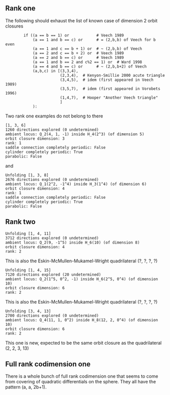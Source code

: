 Rank one
---------

The following should exhaust the list of known case of dimension 2 orbit closures
```
        if ((a == b == 1) or            # Veech 1989
            (a == 1 and b == c) or      # = (2,b,b) of Veech for b even
            (a == 1 and c == b + 1) or  # ~ (2,b,b) of Veech
            (a == 2 and c == b + 2) or  # Veech 1989
            (a == 2 and b == c) or      # Veech 1989
            (a == 1 and b == 2 and c%2 == 1) or  # Ward 1998
            (a == 4 and b == c) or      # ~ (2,b,b+2) of Veech
            (a,b,c) in [(3,3,4),
                        (2,3,4),  # Kenyon-Smillie 2000 acute triangle
                        (3,4,5),  # idem (first appeared in Veech 1989)
                        (3,5,7),  # idem (first appeared in Vorobets 1996)
                        (1,4,7),  # Hooper "Another Veech triangle"
                        ]
            ):
```

Two rank one examples do not belong to there

```
[1, 3, 6]
1260 directions explored (0 undetermined)
ambient locus: Q_2(4, 1, -1) inside H_4(2^3) (of dimension 5)
orbit closure dimension: 3
rank: 1
saddle connection completely periodic: False
cylinder completely periodic: True
parabolic: False
```
and
```
Unfolding [1, 3, 8]
2676 directions explored (0 undetermined)
ambient locus: Q_1(2^2, -1^4) inside H_3(1^4) (of dimension 6)
orbit closure dimension: 4
rank: 1
saddle connection completely periodic: False
cylinder completely periodic: True
parabolic: False
```

Rank two
--------

```
Unfolding [1, 4, 11]
3712 directions explored (0 undetermined)
ambient locus: Q_2(9, -1^5) inside H_6(10) (of dimension 8)
orbit closure dimension: 4
rank: 2
```
This is also the Eskin-McMullen-Mukamel-Wright quadrilateral (?, ?, ?, ?)

```
Unfolding [1, 4, 15]
7120 directions explored (20 undetermined)
ambient locus: Q_2(1^5, 0^2, -1) inside H_6(2^5, 0^4) (of dimension 10)
orbit closure dimension: 6
rank: 2
```
This is also the Eskin-McMullen-Mukamel-Wright quadrilateral (?, ?, ?, ?)

```
Unfolding [3, 4, 13]
2700 directions explored (0 undetermined)
ambient locus: Q_4(11, 1, 0^2) inside H_8(12, 2, 0^4) (of dimension 10)
orbit closure dimension: 6
rank: 2
```
This one is new, expected to be the same orbit closure as the quadrilateral (2, 2, 3, 13)

Full rank codimension one
-------------------------

There is a whole bunch of full rank codimension one that seems to come from covering
of quadratic differentials on the sphere. They all have the pattern (a, a, 2b+1).
